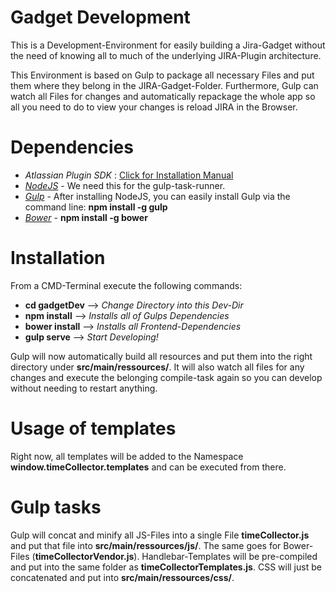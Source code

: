 # Gadget Development

This is a Development-Environment for easily building a Jira-Gadget without the need of knowing all to much
of the underlying JIRA-Plugin architecture.

This Environment is based on Gulp to package all necessary Files and put them where they belong in the JIRA-Gadget-Folder.
Furthermore, Gulp can watch all Files for changes and automatically repackage the whole app so all you need to do to view your changes is reload JIRA in the Browser.


# Dependencies

- *Atlassian Plugin SDK* : [Click for Installation Manual](https://developer.atlassian.com/docs/getting-started/set-up-the-atlassian-plugin-sdk-and-build-a-project)
- [*NodeJS*](http://www.nodejs.org/) - We need this for the gulp-task-runner.
- [*Gulp*](http://gulpjs.com/) - After installing NodeJS, you can easily install Gulp via the command line: **npm install -g gulp**
- [*Bower*](http://bower.io/) - **npm install -g bower**


# Installation

From a CMD-Terminal execute the following commands:

- **cd gadgetDev**  --> *Change Directory into this Dev-Dir*
- **npm install**   --> *Installs all of Gulps Dependencies*
- **bower install** --> *Installs all Frontend-Dependencies*
- **gulp serve**    --> *Start Developing!*

Gulp will now automatically build all resources and put them into the right directory under **src/main/ressources/**.
It will also watch all files for any changes and execute the belonging compile-task again so you can develop without needing
to restart anything.


# Usage of templates

Right now, all templates will be added to the Namespace **window.timeCollector.templates** and can be executed from there.


# Gulp tasks

Gulp will concat and minify all JS-Files into a single File **timeCollector.js** and put that file into **src/main/ressources/js/**.
The same goes for Bower-Files (**timeCollectorVendor.js**).
Handlebar-Templates will be pre-compiled and put into the same folder as **timeCollectorTemplates.js**.
CSS will just be concatenated and put into **src/main/ressources/css/**.
